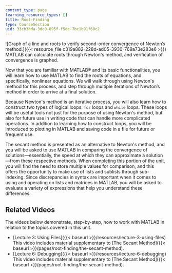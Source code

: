 ```yaml
---
content_type: page
learning_resource_types: []
title: Root-Finding
type: CourseSection
uid: 33cb3bda-3dc0-895f-f5de-7bc1b91f60c2
---
```


![Graph of a line and roots to verify second-order convergence of Newton’s method.]({{< resource_file c319a882-228d-ad05-3930-769a73e283e6 >}})  
MATLAB can calculate roots through Newton's method, and verification of convergence is graphed.

Now that you are familiar with MATLAB® and its basic functionalities, you will learn how to use MATLAB to find the roots of equations, and specifically, nonlinear equations. We will walk through using Newton's method for this process, and step through multiple iterations of Newton’s method in order to arrive at a final solution.

Because Newton's method is an iterative process, you will also learn how to construct two types of logical loops: `for` loops and `while` loops. These loops will be useful tools not just for the purpose of using Newton's method, but also for future use in writing code that can handle more complicated operations. In addition to learning how to construct loops, you will be introduced to plotting in MATLAB and saving code in a file for future or frequent use.

The secant method is presented as an alternative to Newton's method, and you will be asked to use MATLAB in comparing the convergence of solutions—essentially, the speed at which they can approximate a solution—from these respective methods. When completing this portion of the unit, you will find the need to store multiple values for comparison, and this offers the opportunity to make use of lists and sublists through sub-indexing. Since discrepancies in syntax are important when it comes to using and operating on lists and matrices in MATLAB, you will be asked to evaluate a variety of expressions that help you understand these differences.

Related Videos
--------------

The videos below demonstrate, step-by-step, how to work with MATLAB in relation to the topics covered in this unit.

*   [Lecture 3: Using Files]({{< baseurl >}}/resources/lecture-3-using-files)  
    This video includes material supplementary to [The Secant Method]({{< baseurl >}}/pages/root-finding/the-secant-method).
*   [Lecture 6: Debugging]({{< baseurl >}}/resources/lecture-6-debugging)  
    This video includes material supplementary to [The Secant Method]({{< baseurl >}}/pages/root-finding/the-secant-method).